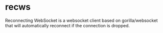 # recws
Reconnecting WebSocket is a websocket client based on gorilla/websocket that will automatically reconnect if the connection is dropped.
